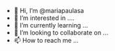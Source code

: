 - 👋 Hi, I’m @mariapaulasa
- 👀 I’m interested in ....
- 🌱 I’m currently learning ...
- 💞️ I’m looking to collaborate on ...
- 📫 How to reach me ...

<!---
mariapaulasa/mariapaulasa is a ✨ special ✨ repository because its `README.md` (this file) appears on your GitHub profile.
You can click the Preview link to take a look at your changes.
--->

